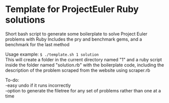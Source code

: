 # Template for ProjectEuler Ruby solutions
Short bash script to generate some boilerplate to solve Project Euler problems with Ruby
Includes the pry and benchmark gems, and a benchmark for the last method

Usage example: 
`$ ./template.sh 1 solution`  
This will create a folder in the current directory named "1" and a ruby script inside the folder named "solution.rb" with the boilerplate code, including the description of the problem scraped from the website using scraper.rb

To-do:  
-easy undo if it runs incorrectly  
-option to generate the filetree for any set of problems rather than one at a time
